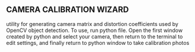 CAMERA CALIBRATION WIZARD
-------------------------
utility for generating camera matrix and distortion coefficients
used by OpenCV object detection. To use, run python file. Open 
the first window created by python and select your camera,
then return to the terminal to edit settings, and finally
return to python window to take calibration photos